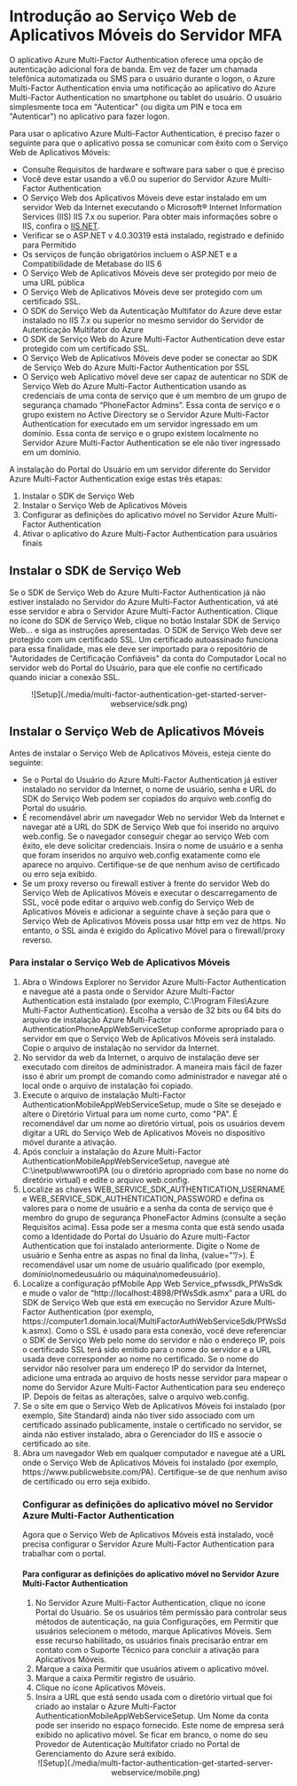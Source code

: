 <properties 
	pageTitle="Introdução ao Serviço Web de Aplicativos Móveis do Servidor MFA" 
	description="O aplicativo Azure Multi-Factor Authentication oferece uma opção de autenticação adicional fora de banda. Ele permite que o servidor MFA envie notificações por push aos usuários." 
	services="multi-factor-authentication" 
	documentationCenter="" 
	authors="billmath" 
	manager="stevenpo" 
	editor="curtland"/>

<tags 
	ms.service="multi-factor-authentication" 
	ms.workload="identity" 
	ms.tgt_pltfrm="na" 
	ms.devlang="na" 
	ms.topic="get-started-article" 
	ms.date="05/12/2016" 
	ms.author="billmath"/>

# Introdução ao Serviço Web de Aplicativos Móveis do Servidor MFA

O aplicativo Azure Multi-Factor Authentication oferece uma opção de autenticação adicional fora de banda. Em vez de fazer um chamada telefônica automatizada ou SMS para o usuário durante o logon, o Azure Multi-Factor Authentication envia uma notificação ao aplicativo do Azure Multi-Factor Authentication no smartphone ou tablet do usuário. O usuário simplesmente toca em "Autenticar" (ou digita um PIN e toca em "Autenticar") no aplicativo para fazer logon.

Para usar o aplicativo Azure Multi-Factor Authentication, é preciso fazer o seguinte para que o aplicativo possa se comunicar com êxito com o Serviço Web de Aplicativos Móveis:

- Consulte Requisitos de hardware e software para saber o que é preciso
- Você deve estar usando a v6.0 ou superior do Servidor Azure Multi-Factor Authentication
- O Serviço Web dos Aplicativos Móveis deve estar instalado em um servidor Web da Internet executando o Microsoft® Internet Information Services (IIS) IIS 7.x ou superior. Para obter mais informações sobre o IIS, confira o [IIS.NET](http://www.iis.net/).
- Verificar se o ASP.NET v 4.0.30319 está instalado, registrado e definido para Permitido
- Os serviços de função obrigatórios incluem o ASP.NET e a Compatibilidade de Metabase do IIS 6
- O Serviço Web de Aplicativos Móveis deve ser protegido por meio de uma URL pública
- O Serviço Web de Aplicativos Móveis deve ser protegido com um certificado SSL.
- O SDK do Serviço Web da Autenticação Multifator do Azure deve estar instalado no IIS 7.x ou superior no mesmo servidor do Servidor de Autenticação Multifator do Azure
- O SDK de Serviço Web do Azure Multi-Factor Authentication deve estar protegido com um certificado SSL.
- O Serviço Web de Aplicativos Móveis deve poder se conectar ao SDK de Serviço Web do Azure Multi-Factor Authentication por SSL
- O Serviço web Aplicativo móvel deve ser capaz de autenticar no SDK de Serviço Web do Azure Multi-Factor Authentication usando as credenciais de uma conta de serviço que é um membro de um grupo de segurança chamado “PhoneFactor Admins”. Essa conta de serviço e o grupo existem no Active Directory se o Servidor Azure Multi-Factor Authentication for executado em um servidor ingressado em um domínio. Essa conta de serviço e o grupo existem localmente no Servidor Azure Multi-Factor Authentication se ele não tiver ingressado em um domínio.


A instalação do Portal do Usuário em um servidor diferente do Servidor Azure Multi-Factor Authentication exige estas três etapas:

1. Instalar o SDK de Serviço Web
2. Instalar o Serviço Web de Aplicativos Móveis
3. Configurar as definições do aplicativo móvel no Servidor Azure Multi-Factor Authentication
4. Ativar o aplicativo do Azure Multi-Factor Authentication para usuários finais

## Instalar o SDK de Serviço Web

Se o SDK de Serviço Web do Azure Multi-Factor Authentication já não estiver instalado no Servidor do Azure Multi-Factor Authentication, vá até esse servidor e abra o Servidor Azure Multi-Factor Authentication. Clique no ícone do SDK de Serviço Web, clique no botão Instalar SDK de Serviço Web... e siga as instruções apresentadas. O SDK de Serviço Web deve ser protegido com um certificado SSL. Um certificado autoassinado funciona para essa finalidade, mas ele deve ser importado para o repositório de "Autoridades de Certificação Confiáveis" da conta do Computador Local no servidor web do Portal do Usuário, para que ele confie no certificado quando iniciar a conexão SSL.

<center>![Setup](./media/multi-factor-authentication-get-started-server-webservice/sdk.png)</center>

## Instalar o Serviço Web de Aplicativos Móveis
Antes de instalar o Serviço Web de Aplicativos Móveis, esteja ciente do seguinte:

- Se o Portal do Usuário do Azure Multi-Factor Authentication já estiver instalado no servidor da Internet, o nome de usuário, senha e URL do SDK do Serviço Web podem ser copiados do arquivo web.config do Portal do usuário. 
- É recomendável abrir um navegador Web no servidor Web da Internet e navegar até a URL do SDK de Serviço Web que foi inserido no arquivo web.config. Se o navegador conseguir chegar ao serviço Web com êxito, ele deve solicitar credenciais. Insira o nome de usuário e a senha que foram inseridos no arquivo web.config exatamente como ele aparece no arquivo. Certifique-se de que nenhum aviso de certificado ou erro seja exibido.
- Se um proxy reverso ou firewall estiver à frente do servidor Web do Serviço Web de Aplicativos Móveis e executar o descarregamento de SSL, você pode editar o arquivo web.config do Serviço Web de Aplicativos Móveis e adicionar a seguinte chave à seção <appSettings> para que o Serviço Web de Aplicativos Móveis possa usar http em vez de https. No entanto, o SSL ainda é exigido do Aplicativo Móvel para o firewall/proxy reverso. <add key="SSL_REQUIRED" value="false"/> 

### Para instalar o Serviço Web de Aplicativos Móveis

<ol>
<li>Abra o Windows Explorer no Servidor Azure Multi-Factor Authentication e navegue até a pasta onde o Servidor Azure Multi-Factor Authentication está instalado (por exemplo, C:\Program Files\Azure Multi-Factor Authentication). Escolha a versão de 32 bits ou 64 bits do arquivo de instalação Azure Multi-Factor AuthenticationPhoneAppWebServiceSetup conforme apropriado para o servidor em que o Serviço Web de Aplicativos Móveis será instalado. Copie o arquivo de instalação no servidor da Internet.</li> 

<li>No servidor da web da Internet, o arquivo de instalação deve ser executado com direitos de administrador. A maneira mais fácil de fazer isso é abrir um prompt de comando como administrador e navegar até o local onde o arquivo de instalação foi copiado.</li>  

<li>Execute o arquivo de instalação Multi-Factor AuthenticationMobileAppWebServiceSetup, mude o Site se desejado e altere o Diretório Virtual para um nome curto, como "PA". É recomendável dar um nome ao diretório virtual, pois os usuários devem digitar a URL do Serviço Web de Aplicativos Móveis no dispositivo móvel durante a ativação.</li> 

<li>Após concluir a instalação do Azure Multi-Factor AuthenticationMobileAppWebServiceSetup, navegue até C:\inetpub\wwwroot\PA (ou o diretório apropriado com base no nome do diretório virtual) e edite o arquivo web.config.</li>  

<li>Localize as chaves WEB_SERVICE_SDK_AUTHENTICATION_USERNAME e WEB_SERVICE_SDK_AUTHENTICATION_PASSWORD e defina os valores para o nome de usuário e a senha da conta de serviço que é membro do grupo de segurança PhoneFactor Admins (consulte a seção Requisitos acima). Essa pode ser a mesma conta que está sendo usada como a Identidade do Portal do Usuário do Azure multi-Factor Authentication que foi instalado anteriormente. Digite o Nome de usuário e Senha entre as aspas no final da linha, (value=””/>). É recomendável usar um nome de usuário qualificado (por exemplo, domínio\nomedeusuário ou máquina\nomedeusuário).</li>  

<li>Localize a configuração pfMobile App Web Service_pfwssdk_PfWsSdk e mude o valor de “http://localhost:4898/PfWsSdk.asmx” para a URL do SDK de Serviço Web que está em execução no Servidor Azure Multi-Factor Authentication (por exemplo, https://computer1.domain.local/MultiFactorAuthWebServiceSdk/PfWsSdk.asmx). Como o SSL é usado para esta conexão, você deve referenciar o SDK de Serviço Web pelo nome do servidor e não o endereço IP, pois o certificado SSL terá sido emitido para o nome do servidor e a URL usada deve corresponder ao nome no certificado. Se o nome do servidor não resolver para um endereço IP do servidor da Internet, adicione uma entrada ao arquivo de hosts nesse servidor para mapear o nome do Servidor Azure Multi-Factor Authentication para seu endereço IP. Depois de feitas as alterações, salve o arquivo web.config.</li>  

<li>Se o site em que o Serviço Web de Aplicativos Móveis foi instalado (por exemplo, Site Standard) ainda não tiver sido associado com um certificado assinado publicamente, instale o certificado no servidor, se ainda não estiver instalado, abra o Gerenciador do IIS e associe o certificado ao site.</li>  

<li>Abra um navegador Web em qualquer computador e navegue até a URL onde o Serviço Web de Aplicativos Móveis foi instalado (por exemplo, https://www.publicwebsite.com/PA). Certifique-se de que nenhum aviso de certificado ou erro seja exibido.</li> 

### Configurar as definições do aplicativo móvel no Servidor Azure Multi-Factor Authentication
Agora que o Serviço Web de Aplicativos Móveis está instalado, você precisa configurar o Servidor Azure Multi-Factor Authentication para trabalhar com o portal.

#### Para configurar as definições do aplicativo móvel no Servidor Azure Multi-Factor Authentication

1. No Servidor Azure Multi-Factor Authentication, clique no ícone Portal do Usuário. Se os usuários têm permissão para controlar seus métodos de autenticação, na guia Configurações, em Permitir que usuários selecionem o método, marque Aplicativos Móveis. Sem esse recurso habilitado, os usuários finais precisarão entrar em contato com o Suporte Técnico para concluir a ativação para Aplicativos Móveis.
2. Marque a caixa Permitir que usuários ativem o aplicativo móvel.
3. Marque a caixa Permitir registro de usuário.
4. Clique no ícone Aplicativos Móveis.
5. Insira a URL que está sendo usada com o diretório virtual que foi criado ao instalar o Azure Multi-Factor AuthenticationMobileAppWebServiceSetup. Um Nome da conta pode ser inserido no espaço fornecido. Este nome de empresa será exibido no aplicativo móvel. Se ficar em branco, o nome do seu Provedor de Autenticação Multifator criado no Portal de Gerenciamento do Azure será exibido. 



<center>![Setup](./media/multi-factor-authentication-get-started-server-webservice/mobile.png)</center>
 

<!---HONumber=AcomDC_0518_2016-->